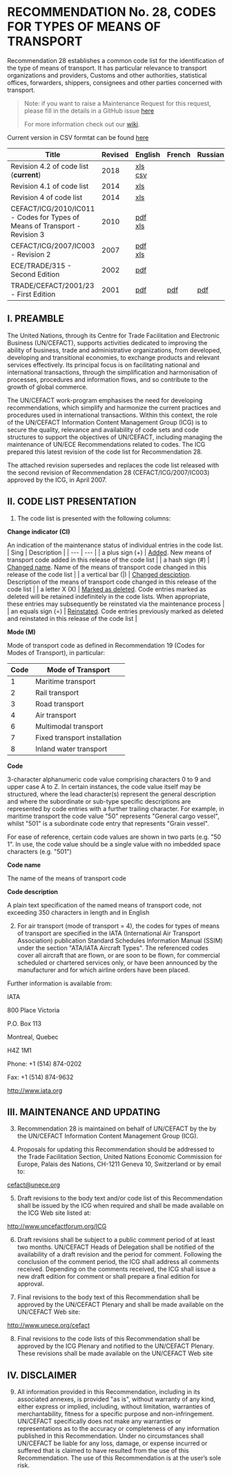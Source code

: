 # RECOMMENDATION No. 28, CODES FOR TYPES OF MEANS OF TRANSPORT

Recommendation 28 establishes a common code list for the identification of the type of means of transport. It has particular relevance to transport organizations and providers, Customs and other authorities, statistical offices, forwarders, shippers, consignees and other parties concerned with transport.

> Note: if you want to raise a Maintenance Request for this request, please fill in the details in a GitHub issue [here](https://github.com/uncefact/vocab-codes/issues/new?assignees=kshychko&labels=MR%2C+Rec-24&projects=&template=recommendation-24-maintenance-request.md&title=[Rec24+MR]) 
>
> For more information check out our [wiki](https://github.com/uncefact/vocab-codes/wiki).

Current version in CSV formtat can be found [here](./current/code-list.csv)


| Title | Revised | English | French | Russian |
| --- | --- | --- | --- | --- |
|Revision 4.2 of code list (**current**)|2018|[xls](./editions%26revisions/Rec28_Rev4.2e_2018.xls)<br/>[csv](./current/Rec28_Rev4.2e_2018.csv)|||
|Revision 4.1 of code list|2014|[xls](./editions%26revisions/rec28_Rev4.1e_2014.xls)|||
|Revision 4 of code list|2014|[xls](./editions%26revisions/rec28_Rev4e_2014.xls)|||
| CEFACT/ICG/2010/IC011 - Codes for Types of Means of Transport - Revision 3|2010|[pdf](./editions%26revisions/Rec28_Rev3e_2010.pdf)<br/>[xls](./editions%26revisions/rec28_Rev3e_2010.xls)|||
| CEFACT/ICG/2007/IC003 - Revision 2|2007|[pdf](./editions%26revisions/rec28_rev2e_2007.pdf)<br/>[xls](./editions%26revisions/rec28_rev2e_%2007.xls)|||
| ECE/TRADE/315 - Second Edition|2002|[pdf](./editions%26revisions/rec28_ece-trd-315.pdf)|||
| TRADE/CEFACT/2001/23 - First Edition|2001|[pdf](./editions%26revisions/rec28_01cf23e.pdf)|[pdf](./editions%26revisions/rec28_01cf23f.pdf)|[pdf](./editions%26revisions/rec28_01cf23r.pdf)|


## I. PREAMBLE
The United Nations, through its Centre for Trade
Facilitation and Electronic Business (UN/CEFACT),
supports activities dedicated to improving the ability of
business, trade and administrative organizations, from
developed, developing and transitional economies, to
exchange products and relevant services effectively. Its
principal focus is on facilitating national and international
transactions, through the simplification and
harmonisation of processes, procedures and information
flows, and so contribute to the growth of global
commerce.

The UN/CEFACT work-program emphasises the need
for developing recommendations, which simplify and
harmonize the current practices and procedures used in
international transactions. Within this context, the role of
the UN/CEFACT Information Content Management
Group (ICG) is to secure the quality, relevance and
availability of code sets and code structures to support
the objectives of UN/CEFACT, including managing the
maintenance of UN/ECE Recommendations related to
codes. The ICG prepared this latest revision of the code
list for Recommendation 28.

The attached revision supersedes and replaces the code
list released with the second revision of
Recommendation 28 (CEFACT/ICG/2007/IC003)
approved by the ICG, in April 2007.

## II. CODE LIST PRESENTATION

1. The code list is presented with the following columns:

**Change indicator (CI)**

An indication of the maintenance status of individual entries in the code list.
| Sing | Description | 
| --- | --- |
| a plus sign (+) | <ins>Added</ins>. New means of transport code added in this release of the code list |
| a hash sign (#) | <ins>Changed name</ins>. Name of the means of transport code changed in this release of the code list |
| a vertical bar (\|) | <ins>Changed desciption</ins>. Description of the means of transport code changed in this release of the code list |
| a letter X (X) | <ins>Marked as deleted</ins>. Code entries marked as deleted will be retained indefinitely in the code lists. When appropriate, these entries may subsequently be reinstated via the maintenance process |
| an equals sign (=) | <ins>Reinstated</ins>. Code entries previously marked as deleted and reinstated in this release of the code list |


**Mode (M)**

Mode of transport code as defined in Recommendation 19 (Codes for Modes of Transport), in particular:

| Code | Mode of Transport |
| --- | --- |
| 1 | Maritime transport |
| 2 | Rail transport |
| 3 | Road transport |
| 4 | Air transport |
| 6 | Multimodal transport |
| 7 | Fixed transport installation |
| 8 | Inland water transport |

**Code**

3-character alphanumeric code value comprising characters 0 to 9 and upper case A to Z.
In certain instances, the code value itself may be structured, where the lead character(s) represent the
general description and where the subordinate or sub-type specific descriptions are represented by
code entries with a further trailing character. For example, in maritime transport the code value "50"
represents "General cargo vessel", whilst "501" is a subordinate code entry that represents "Grain
vessel".

For ease of reference, certain code values are shown in two parts (e.g. "50 1". In use, the code
value should be a single value with no imbedded space characters (e.g. "501")


**Code name**

The name of the means of transport code

**Code description**

A plain text specification of the named means of transport code, not exceeding 350 characters in length and in English

2. For air transport (mode of transport = 4), the codes for types of means of transport are specified in the IATA
(International Air Transport Association) publication Standard Schedules Information Manual (SSIM) under the section "ATA/IATA Aircraft Types". The referenced
codes cover all aircraft that are flown, or are soon to be flown, for commercial scheduled or chartered services only, or have been announced by the manufacturer and
for which airline orders have been placed.

Further information is available from:

IATA

800 Place Victoria

P.O. Box 113

Montreal, Quebec

H4Z 1M1

Phone: +1 (514) 874-0202

Fax: +1 (514) 874-9632

http://www.iata.org


## III. MAINTENANCE AND UPDATING

3. Recommendation 28 is maintained on behalf of UN/CEFACT by the by the UN/CEFACT Information Content Management Group (ICG).

4. Proposals for updating this Recommendation should be addressed to the Trade Facilitation Section,
United Nations Economic Commission for Europe, Palais des Nations, CH-1211 Geneva 10, Switzerland or by
email to:

cefact@unece.org

5. Draft revisions to the body text and/or code list of this Recommendation shall be issued by the ICG when
required and shall be made available on the ICG Web site listed at:

http://www.uncefactforum.org/ICG

6. Draft revisions shall be subject to a public comment period of at least two months. UN/CEFACT
Heads of Delegation shall be notified of the availability of a draft revision and the period for comment. Following
the conclusion of the comment period, the ICG shall address all comments received. Depending on the
comments received, the ICG shall issue a new draft edition for comment or shall prepare a final edition for
approval.

7. Final revisions to the body text of this Recommendation shall be approved by the UN/CEFACT
Plenary and shall be made available on the UN/CEFACT Web site:

http://www.unece.org/cefact

8. Final revisions to the code lists of this Recommendation shall be approved by the ICG Plenary
and notified to the UN/CEFACT Plenary. These revisions shall be made available on the UN/CEFACT
Web site

## IV. DISCLAIMER

9. All information provided in this Recommendation, including in its associated annexes, is provided "as is",
without warranty of any kind, either express or implied, including, without limitation, warranties of
merchantability, fitness for a specific purpose and non-infringement. UN/CEFACT specifically does not make
any warranties or representations as to the accuracy or completeness of any information published in this
Recommendation. Under no circumstances shall UN/CEFACT be liable for any loss, damage, or expense
incurred or suffered that is claimed to have resulted from the use of this Recommendation. The use of this
Recommendation is at the user’s sole risk.
